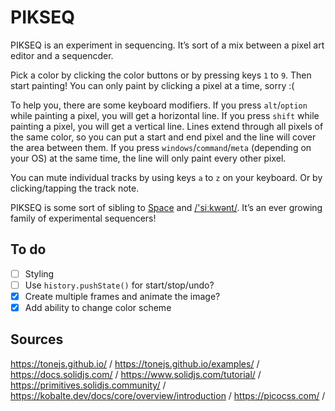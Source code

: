 # PIKSEQ

PIKSEQ is an experiment in sequencing. It’s sort of a mix between a pixel art editor and a sequencder.

Pick a color by clicking the color buttons or by pressing keys `1` to `9`. Then start painting! You can only paint by clicking a pixel at a time, sorry :(

To help you, there are some keyboard modifiers. If you press `alt`/`option` while painting a pixel, you will get a horizontal line. If you press `shift` while painting a pixel, you will get a vertical line. Lines extend through all pixels of the same color, so you can put a start and end pixel and the line will cover the area between them. If you press `windows`/`command`/`meta` (depending on your OS) at the same time, the line will only paint every other pixel.

You can mute individual tracks by using keys `a` to `z` on your keyboard. Or by clicking/tapping the track note.

PIKSEQ is some sort of sibling to [Space](https://spitlo.com/space/) and [/'siːkwənt/](https://spitlo.com/sikwent/). It’s an ever growing family of experimental sequencers!

## To do

- [ ] Styling
- [ ] Use `history.pushState()` for start/stop/undo?
- [x] Create multiple frames and animate the image?
- [x] Add ability to change color scheme

## Sources

<https://tonejs.github.io/> /
<https://tonejs.github.io/examples/> /
<https://docs.solidjs.com/> /
<https://www.solidjs.com/tutorial/> /
<https://primitives.solidjs.community/> /
<https://kobalte.dev/docs/core/overview/introduction> /
<https://picocss.com/> /
